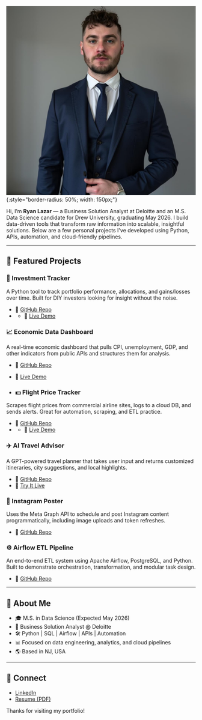 ![Avatar](avatar.jpg){:style="border-radius: 50%; width: 150px;"}

Hi, I’m **Ryan Lazar** — a Business Solution Analyst at Deloitte and an M.S. Data Science candidate for Drew University, graduating May 2026. I build data-driven tools that transform raw information into scalable, insightful solutions. Below are a few personal projects I've developed using Python, APIs, automation, and cloud-friendly pipelines.

---

## 📌 Featured Projects

### 🧾 Investment Tracker  
A Python tool to track portfolio performance, allocations, and gains/losses over time. Built for DIY investors looking for insight without the noise.  
- 🔗 [GitHub Repo](https://github.com/LazarRyan/investment-tracker)
- - 🚀 [Live Demo](#) <!-- https://investment-tracker-tau.vercel.app/ -->

### 📈 Economic Data Dashboard  
A real-time economic dashboard that pulls CPI, unemployment, GDP, and other indicators from public APIs and structures them for analysis.  
- 🔗 [GitHub Repo](https://github.com/LazarRyan/EconomicData)  
- 🚀 [Live Demo](#) <!-- https://econdata.streamlit.app/ -->

- ### 💵 Flight Price Tracker  
Scrapes flight prices from commercial airline sites, logs to a cloud DB, and sends alerts. Great for automation, scraping, and ETL practice.  
- 🔗 [GitHub Repo](https://github.com/LazarRyan/price-tracker-project)
- - 🚀 [Live Demo](#) <!-- https://flight-price-tracker.streamlit.app/ -->

### ✈️ AI Travel Advisor  
A GPT-powered travel planner that takes user input and returns customized itineraries, city suggestions, and local highlights.  
- 🔗 [GitHub Repo](https://github.com/LazarRyan/ai-travel-advisor)  
- 🚀 [Try It Live](#) <!-- https://ai-travel-advisor.streamlit.app/ -->

### 📸 Instagram Poster  
Uses the Meta Graph API to schedule and post Instagram content programmatically, including image uploads and token refreshes.  
- 🔗 [GitHub Repo](https://github.com/LazarRyan/instagram-poster)

### ⚙️ Airflow ETL Pipeline  
An end-to-end ETL system using Apache Airflow, PostgreSQL, and Python. Built to demonstrate orchestration, transformation, and modular task design.  
- 🔗 [GitHub Repo](https://github.com/LazarRyan/airflow-etl-project)


---

## 🧠 About Me

- 🎓 M.S. in Data Science (Expected May 2026)  
- 🏢 Business Solution Analyst @ Deloitte  
- 🛠️ Python | SQL | Airflow | APIs | Automation  
- 📊 Focused on data engineering, analytics, and cloud pipelines  
- 🌎 Based in NJ, USA

---

## 🔗 Connect

- [LinkedIn](https://www.linkedin.com/in/ryan-lazar123/)  
- [Resume (PDF)](resume.pdf)

Thanks for visiting my portfolio!
